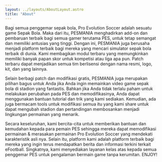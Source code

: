 ```yaml
---
layout: ../layouts/AboutLayout.astro
title: "About"
---
```


<p>
Bagi semua penggemar sepak bola, Pro Evolution Soccer adalah sesuatu game Sepak Bola. Maka dari itu, PESMANIA menghadirkan add-on dan pembaruan terbaik bagi semua gamer terutama PES, untuk tetap semangat dan memiliki antusias yang tinggi. Dengan ini, PESMANIA juga berusaha menjadi platform terbaik bagi mereka yang mencari simulator sepak bola terbaik di dunia. Kami membagikan modul terbaru yang memungkinkan memiliki banyak papan skor untuk kompetisi atau liga apa pun. Patch terbaru dapat menjadikan semua tim berlisensi dengan nama resmi, logo, kit, dan yang lainnya.</p>

<p>
Selain berbagi patch dan modifikasi gratis, PESMANIA juga merupakan pilihan bagus untuk Anda jika Anda ingin memainkan video game sepak bola di stadion yang fantastis. Bahkan jika Anda tidak terlalu paham untuk melakukan perubahan pada PES dan memodifikasinya, Anda dapat menggunakan bantuan tutorial dan trik yang kami sediakan. Kemudian, ada juga bermacam tools untuk modifikasi semua itu yang kami share untuk dapat mengubah stadion dan pertandingan membosankan menjadi lingkungan permainan yang menarik.</p>

<p>
Secara keseluruhan, kami bercita-cita untuk memberikan bantuan dan kemudahan kepada para pemain PES sehingga mereka dapat memodifikasi permainan & merasakan permainan Pro Evolution Soccer yang mendekati karakteristik asli nya. Selain itu, platform kami adalah platform terbaik bagi mereka yang ingin terus mendapatkan berita dan informasi terkini terkait eFootball. Singkatnya, kami menyediakan layanan kelas atas kepada semua penggemar PES untuk pengalaman bermain game tanpa kerumitan. ENJOY!</p>

<!-- <div>
  <img src="/assets/dev.svg" class="sm:w-1/2 mx-auto" alt="coding dev illustration">
</div> -->
